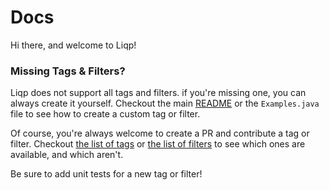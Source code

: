 # Docs

Hi there, and welcome to Liqp!

### Missing Tags & Filters?

Liqp does not support all tags and filters. if you're missing one, you can always create 
it yourself. Checkout the main [README](../README.md) or the `Examples.java` file
to see how to create a custom tag or filter.

Of course, you're always welcome to create a PR and contribute a tag or filter. Checkout
[the list of tags](TAGS.md) or [the list of filters](FILTERS.md) to see which ones 
are available, and which aren't.

Be sure to add unit tests for a new tag or filter!
